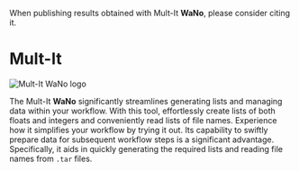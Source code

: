 
When publishing results obtained with Mult-It **WaNo**, please consider citing it.

# Mult-It

![Mult-It WaNo logo](https://raw.githubusercontent.com/KIT-Workflows/Mult-It/main/mult-It_logo.png)

The Mult-It **WaNo** significantly streamlines generating lists and managing data within your workflow. With this tool, effortlessly create lists of both floats and integers and conveniently read lists of file names. Experience how it simplifies your workflow by trying it out. Its capability to swiftly prepare data for subsequent workflow steps is a significant advantage. Specifically, it aids in quickly generating the required lists and reading file names from `.tar` files.

